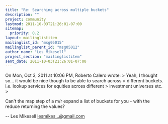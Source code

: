 ```yaml
---
title: "Re: Searching across multiple buckets"
description: ""
project: community
lastmod: 2011-10-03T21:26:01-07:00
sitemap:
  priority: 0.2
layout: mailinglistitem
mailinglist_id: "msg05015"
mailinglist_parent_id: "msg05012"
author_name: "Les Mikesell"
project_section: "mailinglistitem"
sent_date: 2011-10-03T21:26:01-07:00
---
```



On Mon, Oct 3, 2011 at 10:06 PM, Roberto Calero
 wrote:
&gt; Yeah, I thought so... it would be nice though to be able to search across
&gt; different buckets. i.e. lookup services for equities across different
&gt; investment universes etc.
&gt;

Can't the map step of a m/r expand a list of buckets for you - with
the reduce returning the values?

-- 
 Les Mikesell
 lesmikes...@gmail.com


